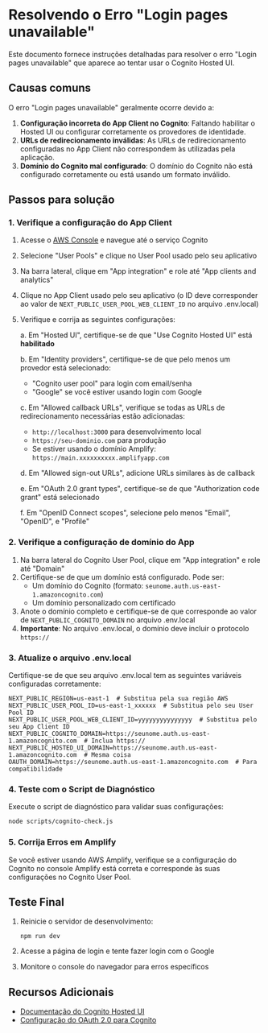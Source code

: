 # Resolvendo o Erro "Login pages unavailable"

Este documento fornece instruções detalhadas para resolver o erro "Login pages unavailable" que aparece ao tentar usar o Cognito Hosted UI.

## Causas comuns

O erro "Login pages unavailable" geralmente ocorre devido a:

1. **Configuração incorreta do App Client no Cognito**: Faltando habilitar o Hosted UI ou configurar corretamente os provedores de identidade.
2. **URLs de redirecionamento inválidas**: As URLs de redirecionamento configuradas no App Client não correspondem às utilizadas pela aplicação.
3. **Domínio do Cognito mal configurado**: O domínio do Cognito não está configurado corretamente ou está usando um formato inválido.

## Passos para solução

### 1. Verifique a configuração do App Client

1. Acesse o [AWS Console](https://console.aws.amazon.com/) e navegue até o serviço Cognito
2. Selecione "User Pools" e clique no User Pool usado pelo seu aplicativo
3. Na barra lateral, clique em "App integration" e role até "App clients and analytics"
4. Clique no App Client usado pelo seu aplicativo (o ID deve corresponder ao valor de `NEXT_PUBLIC_USER_POOL_WEB_CLIENT_ID` no arquivo .env.local)
5. Verifique e corrija as seguintes configurações:

   a. Em "Hosted UI", certifique-se de que "Use Cognito Hosted UI" está **habilitado**
   
   b. Em "Identity providers", certifique-se de que pelo menos um provedor está selecionado:
      - "Cognito user pool" para login com email/senha
      - "Google" se você estiver usando login com Google
   
   c. Em "Allowed callback URLs", verifique se todas as URLs de redirecionamento necessárias estão adicionadas:
      - `http://localhost:3000` para desenvolvimento local
      - `https://seu-dominio.com` para produção
      - Se estiver usando o domínio Amplify: `https://main.xxxxxxxxxx.amplifyapp.com`
   
   d. Em "Allowed sign-out URLs", adicione URLs similares às de callback
   
   e. Em "OAuth 2.0 grant types", certifique-se de que "Authorization code grant" está selecionado
   
   f. Em "OpenID Connect scopes", selecione pelo menos "Email", "OpenID", e "Profile"

### 2. Verifique a configuração de domínio do App

1. Na barra lateral do Cognito User Pool, clique em "App integration" e role até "Domain"
2. Certifique-se de que um domínio está configurado. Pode ser:
   - Um domínio do Cognito (formato: `seunome.auth.us-east-1.amazoncognito.com`)
   - Um domínio personalizado com certificado
3. Anote o domínio completo e certifique-se de que corresponde ao valor de `NEXT_PUBLIC_COGNITO_DOMAIN` no arquivo .env.local
4. **Importante**: No arquivo .env.local, o domínio deve incluir o protocolo `https://`

### 3. Atualize o arquivo .env.local

Certifique-se de que seu arquivo .env.local tem as seguintes variáveis configuradas corretamente:

```
NEXT_PUBLIC_REGION=us-east-1  # Substitua pela sua região AWS
NEXT_PUBLIC_USER_POOL_ID=us-east-1_xxxxxx  # Substitua pelo seu User Pool ID
NEXT_PUBLIC_USER_POOL_WEB_CLIENT_ID=yyyyyyyyyyyyyyy  # Substitua pelo seu App Client ID
NEXT_PUBLIC_COGNITO_DOMAIN=https://seunome.auth.us-east-1.amazoncognito.com  # Inclua https://
NEXT_PUBLIC_HOSTED_UI_DOMAIN=https://seunome.auth.us-east-1.amazoncognito.com  # Mesma coisa
OAUTH_DOMAIN=https://seunome.auth.us-east-1.amazoncognito.com  # Para compatibilidade
```

### 4. Teste com o Script de Diagnóstico

Execute o script de diagnóstico para validar suas configurações:

```bash
node scripts/cognito-check.js
```

### 5. Corrija Erros em Amplify

Se você estiver usando AWS Amplify, verifique se a configuração do Cognito no console Amplify está correta e corresponde às suas configurações no Cognito User Pool.

## Teste Final

1. Reinicie o servidor de desenvolvimento:
   ```
   npm run dev
   ```

2. Acesse a página de login e tente fazer login com o Google
   
3. Monitore o console do navegador para erros específicos

## Recursos Adicionais

- [Documentação do Cognito Hosted UI](https://docs.aws.amazon.com/cognito/latest/developerguide/cognito-user-pools-app-integration.html)
- [Configuração do OAuth 2.0 para Cognito](https://docs.aws.amazon.com/cognito/latest/developerguide/cognito-user-pools-configuring-app-integration.html)
